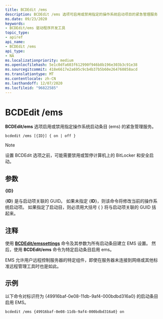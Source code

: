 ```yaml
---
title: BCDEdit /ems
description: BCDEdit /ems 选项可启用或禁用指定的操作系统启动项目的紧急管理服务 (EMS)。
ms.date: 09/23/2020
keywords:
- BCDEdit/ems 驱动程序开发工具
topic_type:
- apiref
api_name:
- BCDEdit /ems
api_type:
- NA
ms.localizationpriority: medium
ms.openlocfilehash: 5e1c0dfa603f612990f946b8b196e303b3c91e38
ms.sourcegitcommit: 418e6617e2a695c9cb4b37b5b60e264760858acd
ms.translationtype: MT
ms.contentlocale: zh-CN
ms.lasthandoff: 12/07/2020
ms.locfileid: "96822585"
---
```

<a name="bcdedit-ems"></a>BCDEdit /ems
============

**BCDEdit/ems** 选项启用或禁用指定操作系统启动条目 (ems) 的紧急管理服务。

``` syntax
bcdedit /ems [{ID}] { on | off }
```

> [!NOTE]
> 设置 BCDEdit 选项之前，可能需要禁用或暂停计算机上的 BitLocker 和安全启动。

## <a name="parameters"></a>参数

 **{ID}**

{**ID**} 是与启动项关联的 GUID。 如果未指定 {**ID**}，则该命令将修改当前的操作系统启动项。 如果指定了启动目，则必须用大括号 { } 将与启动项关联的 GUID 括起来。

## <a name="comments"></a>注释

使用 [**BCDEdit/emssettings**](bcdedit--emssettings.md) 命令及其参数为所有启动条目建立 EMS 设置。 然后，使用 **BCDEdit/ems** 命令为特定启动条目启用 ems。

EMS 允许用户远程控制服务器的特定组件，即使在服务器未连接到网络或其他标准远程管理工具时也是如此。

## <a name="example"></a>示例

以下命令对标识符为 {49916baf-0e08-11db-9af4-000bdbd316a0} 的启动条目启用 EMS。

```console
bcdedit /ems {49916baf-0e08-11db-9af4-000bdbd316a0} on
```
